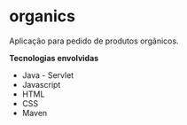 # organics
Aplicação para pedido de produtos orgânicos.

**Tecnologias envolvidas**

<ul>
  <li>Java - Servlet</li>
  <li>Javascript</li>
  <li>HTML</li>
  <li>CSS</li>
  <li>Maven</li>
</ul>
